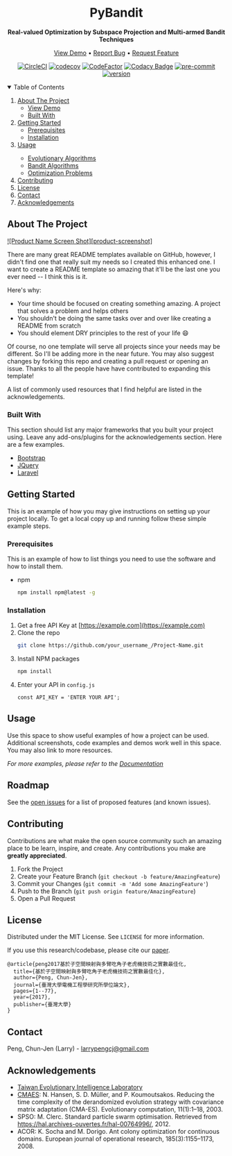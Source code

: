 <div align="center">

# PyBandit
**Real-valued Optimization by Subspace Projection and Multi-armed Bandit Techniques**


<p align="center">
  <a href="#view-demo">View Demo</a> •
  <a href="#contributing">Report Bug</a> •
  <a href="#contributing">Request Feature</a> 
</p>

[![CircleCI](https://circleci.com/gh/Cinnamon/lib-ocr.svg?style=shield&circle-token=1b052e68bc555e127fe126783fcccea69b6619b3)](https://app.circleci.com/pipelines/github/Cinnamon/lib-ocr/)
[![codecov](https://codecov.io/gh/Cinnamon/lib-table/branch/master/graph/badge.svg?token=KN45YUU644)](https://codecov.io/gh/Cinnamon/lib-table)
[![CodeFactor](https://www.codefactor.io/repository/github/cinnamon/lib-table/badge?s=6536d686d2c75baafdc7322c3dc7439c7b7ea65c)](https://www.codefactor.io/repository/github/cinnamon/lib-table)
[![Codacy Badge](https://app.codacy.com/project/badge/Grade/75a23726fbfd4ea4bece57e257e521e5)](https://www.codacy.com?utm_source=github.com&amp;utm_medium=referral&amp;utm_content=Cinnamon/lib-table&amp;utm_campaign=Badge_Grade)
[![pre-commit](https://img.shields.io/badge/pre--commit-enabled-brightgreen?logo=pre-commit&logoColor=white)](https://github.com/pre-commit/pre-commit)
[![version](https://img.shields.io/badge/version-v0.1.0-green)](https://github.com/chunjenpeng/pyBandit/tree/master/README.md)

</div>

<!-- TABLE OF CONTENTS -->
<details open="open">
  <summary>Table of Contents</summary>
  <ol>
    <li>
      <a href="#about-the-project">About The Project</a>
      <ul>
        <li><a href="#view-demo">View Demo</a></li>
        <li><a href="#built-with">Built With</a></li>
      </ul>
    </li>
    <li>
      <a href="#getting-started">Getting Started</a>
      <ul>
        <li><a href="#prerequisites">Prerequisites</a></li>
        <li><a href="#installation">Installation</a></li>
      </ul>
    </li>
    <li><a href="#usage">Usage</a></li>
      <ul>
        <li><a href="#evolutionary-algorithms">Evolutionary Algorithms</a></li>
        <li><a href="#bandit-algorithms">Bandit Algorithms</a></li>
        <li><a href="#optimization-problems">Optimization Problems</a></li>
      </ul>
    <li><a href="#contributing">Contributing</a></li>
    <li><a href="#license">License</a></li>
    <li><a href="#contact">Contact</a></li>
    <li><a href="#acknowledgements">Acknowledgements</a></li>
  </ol>
</details>



<!-- ABOUT THE PROJECT -->
## About The Project

[![Product Name Screen Shot][product-screenshot]](https://example.com)

There are many great README templates available on GitHub, however, I didn't find one that really suit my needs so I created this enhanced one. I want to create a README template so amazing that it'll be the last one you ever need -- I think this is it.

Here's why:
* Your time should be focused on creating something amazing. A project that solves a problem and helps others
* You shouldn't be doing the same tasks over and over like creating a README from scratch
* You should element DRY principles to the rest of your life :smile:

Of course, no one template will serve all projects since your needs may be different. So I'll be adding more in the near future. You may also suggest changes by forking this repo and creating a pull request or opening an issue. Thanks to all the people have have contributed to expanding this template!

A list of commonly used resources that I find helpful are listed in the acknowledgements.

### Built With

This section should list any major frameworks that you built your project using. Leave any add-ons/plugins for the acknowledgements section. Here are a few examples.
* [Bootstrap](https://getbootstrap.com)
* [JQuery](https://jquery.com)
* [Laravel](https://laravel.com)



<!-- GETTING STARTED -->
## Getting Started

This is an example of how you may give instructions on setting up your project locally.
To get a local copy up and running follow these simple example steps.

### Prerequisites

This is an example of how to list things you need to use the software and how to install them.
* npm
  ```sh
  npm install npm@latest -g
  ```

### Installation

1. Get a free API Key at [https://example.com](https://example.com)
2. Clone the repo
   ```sh
   git clone https://github.com/your_username_/Project-Name.git
   ```
3. Install NPM packages
   ```sh
   npm install
   ```
4. Enter your API in `config.js`
   ```JS
   const API_KEY = 'ENTER YOUR API';
   ```



<!-- USAGE EXAMPLES -->
## Usage

Use this space to show useful examples of how a project can be used. Additional screenshots, code examples and demos work well in this space. You may also link to more resources.

_For more examples, please refer to the [Documentation](https://example.com)_



<!-- ROADMAP -->
## Roadmap

See the [open issues](https://github.com/othneildrew/Best-README-Template/issues) for a list of proposed features (and known issues).



<!-- CONTRIBUTING -->
## Contributing

Contributions are what make the open source community such an amazing place to be learn, inspire, and create. Any contributions you make are **greatly appreciated**.

1. Fork the Project
2. Create your Feature Branch (`git checkout -b feature/AmazingFeature`)
3. Commit your Changes (`git commit -m 'Add some AmazingFeature'`)
4. Push to the Branch (`git push origin feature/AmazingFeature`)
5. Open a Pull Request



<!-- LICENSE -->
## License

Distributed under the MIT License. See `LICENSE` for more information.

If you use this research/codebase, please cite our [paper](https://www.airitilibrary.com/Publication/alDetailedMesh?docid=U0001-3107201705294100).
```
@article{peng2017基於子空間映射與多臂吃角子老虎機技術之實數最佳化,
  title={基於子空間映射與多臂吃角子老虎機技術之實數最佳化},
  author={Peng, Chun-Jen},
  journal={臺灣大學電機工程學研究所學位論文},
  pages={1--77},
  year={2017},
  publisher={臺灣大學}
}
```


<!-- CONTACT -->
## Contact

Peng, Chun-Jen (Larry) - larrypengcj@gmail.com


<!-- ACKNOWLEDGEMENTS -->
## Acknowledgements
* [Taiwan Evolutionary Intelligence Laboratory](https://teilab.ee.ntu.edu.tw/#/home)
* [CMAES](https://github.com/CMA-ES/pycma): N. Hansen, S. D. Müller, and P. Koumoutsakos. Reducing the time complexity of the derandomized evolution strategy with covariance matrix adaptation (CMA-ES). Evolutionary computation, 11(1):1–18, 2003.
* SPSO: M. Clerc. Standard particle swarm optimisation. Retrieved from https://hal.archives-ouvertes.fr/hal-00764996/, 2012. 
* ACOR: K. Socha and M. Dorigo. Ant colony optimization for continuous domains. European journal of operational research, 185(3):1155–1173, 2008.


